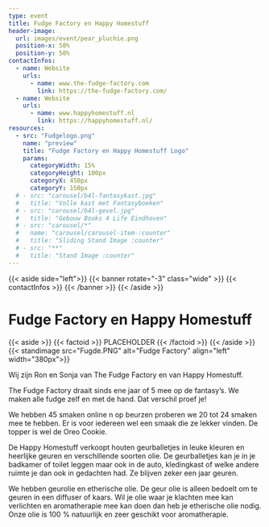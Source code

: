 ```yaml
---
type: event
title: Fudge Factory en Happy Homestuff
header-image:
  url: images/event/pear_pluchie.png
  position-x: 50%
  position-y: 50%
contactInfos:
  - name: Website
    urls:
      - name: www.the-fudge-factory.com
        link: https://the-fudge-factory.com/
  - name: Website
    urls:
      - name: www.happyhomestuff.nl
        link: https://happyhomestuff.nl/
resources:
  - src: "Fudgelogo.png"
    name: "preview"
    title: "Fudge Factory en Happy Homestuff Logo"
    params:
      categoryWidth: 15%
      categoryHeight: 100px
      categoryX: 450px
      categoryY: 150px
  # - src: "carousel/b4l-fantasykast.jpg"
  #   title: "Volle kast met Fantasyboeken"
  # - src: "carousel/b4l-gevel.jpg"
  #   title: "Gebouw Books 4 Life Eindhoven"
  # - src: "carousel/*"
  #   name: "carousel/carousel-item-:counter"
  #   title: "Sliding Stand Image :counter"
  # - src: "**"
  #   title: "Stand Image :counter"
---
```

{{< aside side="left">}}
  {{< banner rotate="-3" class="wide" >}}
      {{< contactInfos >}}
  {{< /banner >}}
{{< /aside >}}


# Fudge Factory en Happy Homestuff
{{< aside >}}
    {{< factoid >}}
        PLACEHOLDER
    {{< /factoid >}}
{{< /aside >}}
{{< standimage src="Fugde.PNG" alt="Fudge Factory" align="left" width="380px">}}

Wij zijn Ron en Sonja van The Fudge Factory en van Happy Homestuff.

The Fudge Factory draait sinds ene jaar of 5 mee op de fantasy’s. We maken alle fudge zelf en met de hand. Dat verschil proef je!

We hebben 45 smaken online n op beurzen proberen we 20 tot 24 smaken mee te hebben. Er is voor iedereen wel een smaak die ze lekker vinden. De topper is wel de Oreo Cookie.

De Happy Homestuff verkoopt houten geurballetjes in leuke kleuren en heerlijke geuren en verschillende soorten olie. De geurballetjes kan je in je badkamer of toilet leggen maar ook in de auto, kledingkast of welke andere ruimte je dan ook in gedachten had. Ze blijven zeker een jaar geuren.

We hebben geurolie en etherische olie. De geur olie is alleen bedoelt om te geuren in een diffuser of kaars. Wil je olie waar je klachten mee kan verlichten en aromatherapie mee kan doen dan heb je etherische olie nodig. Onze olie is 100 % natuurlijk en zeer geschikt voor aromatherapie.